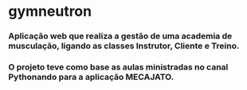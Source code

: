 # gymneutron
### Aplicação web que realiza a gestão de uma academia de musculação, ligando as classes Instrutor, Cliente e Treino.
### O projeto teve como base as aulas ministradas no canal Pythonando para a aplicação MECAJATO.

